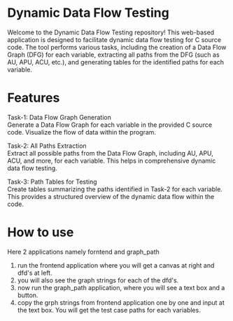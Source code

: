 # Dynamic Data Flow Testing
Welcome to the Dynamic Data Flow Testing repository! This web-based application is designed to facilitate dynamic data flow testing for C source code. The tool performs various tasks, including the creation of a Data Flow Graph (DFG) for each variable, extracting all paths from the DFG (such as AU, APU, ACU, etc.), and generating tables for the identified paths for each variable.

# Features
Task-1: Data Flow Graph Generation <br/>
Generate a Data Flow Graph for each variable in the provided C source code. Visualize the flow of data within the program.

Task-2: All Paths Extraction <br/>
Extract all possible paths from the Data Flow Graph, including AU, APU, ACU, and more, for each variable. This helps in comprehensive dynamic data flow testing.

Task-3: Path Tables for Testing <br/>
Create tables summarizing the paths identified in Task-2 for each variable. This provides a structured overview of the dynamic data flow within the code.

# How to use
Here 2 applications namely forntend and graph_path
1. run the frontend application where you will get a canvas at right and dfd's at left.
2. you will also see the graph strings for each of the dfd's.
3. now run the graph_path application, where you will see a text box and a button.
4. copy the grph strings from frontend application one by one and input at the text box. You will get the test case paths for each variables.
